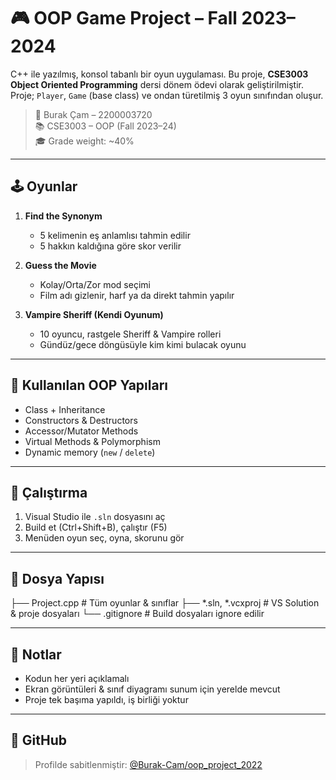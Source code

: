 # 🎮 OOP Game Project – Fall 2023–2024

C++ ile yazılmış, konsol tabanlı bir oyun uygulaması. Bu proje, **CSE3003 Object Oriented Programming** dersi dönem ödevi olarak geliştirilmiştir.  
Proje; `Player`, `Game` (base class) ve ondan türetilmiş 3 oyun sınıfından oluşur.

> 👤 Burak Çam – 2200003720  
> 📚 CSE3003 – OOP (Fall 2023–24)  
> 🎓 Grade weight: ~40%

---

## 🕹️ Oyunlar

1. **Find the Synonym**  
   - 5 kelimenin eş anlamlısı tahmin edilir  
   - 5 hakkın kaldığına göre skor verilir

2. **Guess the Movie**  
   - Kolay/Orta/Zor mod seçimi  
   - Film adı gizlenir, harf ya da direkt tahmin yapılır

3. **Vampire Sheriff (Kendi Oyunum)**  
   - 10 oyuncu, rastgele Sheriff & Vampire rolleri  
   - Gündüz/gece döngüsüyle kim kimi bulacak oyunu

---

## 🧱 Kullanılan OOP Yapıları

- Class + Inheritance  
- Constructors & Destructors  
- Accessor/Mutator Methods  
- Virtual Methods & Polymorphism  
- Dynamic memory (`new` / `delete`)

---

## 🚀 Çalıştırma

1. Visual Studio ile `.sln` dosyasını aç  
2. Build et (Ctrl+Shift+B), çalıştır (F5)  
3. Menüden oyun seç, oyna, skorunu gör

---

## 📁 Dosya Yapısı

├── Project.cpp # Tüm oyunlar & sınıflar 
├── *.sln, *.vcxproj # VS Solution & proje dosyaları 
└── .gitignore # Build dosyaları ignore edilir 

---

## 📝 Notlar

- Kodun her yeri açıklamalı  
- Ekran görüntüleri & sınıf diyagramı sunum için yerelde mevcut  
- Proje tek başıma yapıldı, iş birliği yoktur

---

## 📎 GitHub

> Profilde sabitlenmiştir: [@Burak-Cam/oop_project_2022](https://github.com/Burak-Cam/oop_project_2022)
